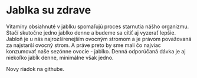 # Jablka su zdrave

Vitamíny obsiahnuté v jablku spomaľujú proces starnutia nášho organizmu. Stačí skutočne jedno jablko denne a budeme sa cítiť aj vyzerať lepšie. Jabloň je u nás najrozšírenejším ovocným stromom a je právom považovaná za najstarší ovocný strom. A práve preto by sme mali čo najviac konzumovať naše sezónne ovocie - jablko. Denná odporúčaná dávka je aj niekoľko jabĺk denne, minimálne však jedno.

Novy riadok na githube.
